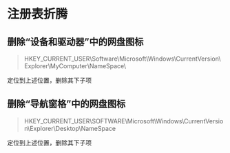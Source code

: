 # 注册表折腾

## 删除“设备和驱动器”中的网盘图标

> HKEY_CURRENT_USER\Software\Microsoft\Windows\CurrentVersion\Explorer\MyComputer\NameSpace\

定位到上述位置，删除其下子项

## 删除“导航窗格”中的网盘图标

> HKEY_CURRENT_USER\SOFTWARE\Microsoft\Windows\CurrentVersion\Explorer\Desktop\NameSpace

定位到上述位置，删除其下子项
